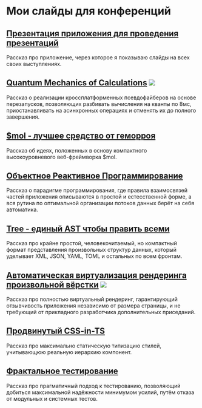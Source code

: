 # Мои слайды для конференций

## [Презентация приложения для проведения презентаций](slides)

Рассказ про приложение, через которое я показываю слайды на всех своих выступлениях.

## [Quantum Mechanics of Calculations](fibers) ![](https://holyjs.ru/favicons/favicon-16x16.png)

Рассказ о реализации кроссплатформенных  псевдофайберов на основе перезапусков, позволяющих разбивать вычисления на кванты по 8мс, приостанавливать на асинхронных операциях и отменять их до полного завершения.

## [$mol - лучшее средство от геморроя](mol)

Рассказ об идеях, положенных в основу компактного высокоуровневого веб-фреймворка $mol.

## [Объектное Реактивное Программирование](orp)

Рассказ о парадигме программирования, где правила взаимосвязей частей приложения описываются в простой и естесственной форме, а вся рутина по оптимальной организации потоков данных берёт на себя автоматика.

## [Tree - единый AST чтобы править всеми](tree)

Рассказ про крайне простой, человекочитаемый, но компактный формат представления произвольных структур данных, который уделывает XML, JSON, YAML, TOML и остальных по всем фронтам.

## [Автоматическая виртуализация рендеринга произвольной вёрстки](virt) ![](https://holyjs.ru/favicons/favicon-16x16.png)

Рассказ про полностью виртуальный рендеринг, гарантирующий отзывчивость приложения независимо от размера страницы, и не требующий от прикладного разработчика дополнительных приседаний.

## [Продвинутый CSS-in-TS](css-in-ts)

Рассказ про максимально статическую типизацию стилей, учитывающюю реальную иерархию компонент.

## [Фрактальное тестирование](testing)

Рассказ про прагматичный подход к тестированию, позволяющий добиться максимальной надёжности минимумом усилий, путём отказа от модульных и системных тестов.

